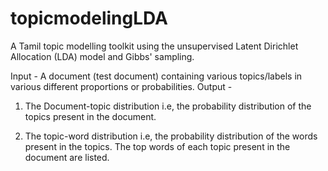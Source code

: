 # topicmodelingLDA
A Tamil topic modelling toolkit using the unsupervised Latent Dirichlet Allocation (LDA) model and Gibbs' sampling.  

Input - A document (test document) containing various topics/labels in various different proportions or probabilities.
Output -
1. The Document-topic distribution i.e, the probability distribution of the topics present in the document.

2. The topic-word distribution i.e, the probability distribution of the words present in the topics. The top words of each                topic present in the document are listed.
